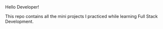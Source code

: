 Hello Developer!

This repo contains all the mini projects I practiced while learning Full Stack Development.

